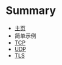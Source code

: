 # Summary

* [主页](README.md)
* 简单示例
 * [TCP](example1/tcp.md)
 * [UDP](example1/udp.md)
 * [TLS](example1/tls.md)